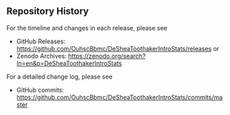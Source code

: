 Repository History
------------------------------------------------------------------------------

For the timeline and changes in each release, please see

* GitHub Releases: https://github.com/OuhscBbmc/DeSheaToothakerIntroStats/releases or
* Zenodo Archives: https://zenodo.org/search?ln=en&p=DeSheaToothakerIntroStats

For a detailed change log, please see

* GitHub commits: https://github.com/OuhscBbmc/DeSheaToothakerIntroStats/commits/master
